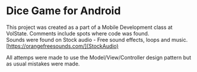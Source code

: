 # Dice Game for Android

This project was created as a part of a Mobile Development class at VolState.  Comments include spots where code was found.  
Sounds were found on Stock audio - Free sound effects, loops and music.
[https://orangefreesounds.com/](StockAudio)

All attemps were made to use the Model/View/Controller design pattern but as usual mistakes were made.
